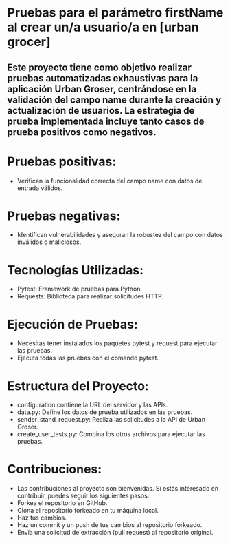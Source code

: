 # Pruebas para el parámetro firstName al crear un/a usuario/a en [urban grocer]

## Este proyecto tiene como objetivo realizar pruebas automatizadas exhaustivas para la aplicación Urban Groser, centrándose en la validación del campo name durante la creación y actualización de usuarios. La estrategia de prueba implementada incluye tanto casos de prueba positivos como negativos.

# Pruebas positivas:
- Verifican la funcionalidad correcta del campo name con datos de entrada válidos.

# Pruebas negativas:
- Identifican vulnerabilidades y aseguran la robustez del campo con datos inválidos o maliciosos.

# Tecnologías Utilizadas:
- Pytest: Framework de pruebas para Python.
- Requests: Biblioteca para realizar solicitudes HTTP.

# Ejecución de Pruebas:
- Necesitas tener instalados los paquetes pytest y request para ejecutar las pruebas.
- Ejecuta todas las pruebas con el comando pytest.

# Estructura del Proyecto:
- configuration:contiene la URL del servidor y las APIs.
- data.py: Define los datos de prueba utilizados en las pruebas.
- sender_stand_request.py: Realiza las solicitudes a la API de Urban Groser.
- create_user_tests.py: Combina los otros archivos para ejecutar las pruebas.

# Contribuciones:
- Las contribuciones al proyecto son bienvenidas. Si estás interesado en contribuir, puedes seguir los siguientes pasos:
- Forkea el repositorio en GitHub.
- Clona el repositorio forkeado en tu máquina local.
- Haz tus cambios.
- Haz un commit y un push de tus cambios al repositorio forkeado.
- Envía una solicitud de extracción (pull request) al repositorio original.